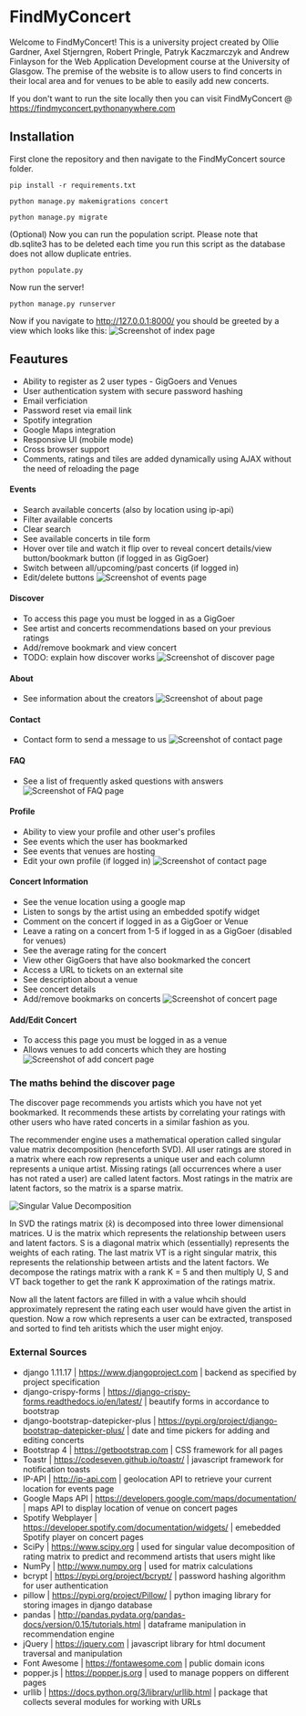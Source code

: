 # FindMyConcert


Welcome to FindMyConcert!
This is a university project created by Ollie Gardner, Axel Stjerngren, Robert Pringle, Patryk Kaczmarczyk and Andrew Finlayson for the Web Application Development course 
at the University of Glasgow. The premise of the website is to allow users to find concerts in their 
local area and for venues to be able to easily add new concerts.

If you don't want to run the site locally then you can visit FindMyConcert @ https://findmyconcert.pythonanywhere.com

## Installation

First clone the repository and then navigate to the FindMyConcert source folder.

```
pip install -r requirements.txt

python manage.py makemigrations concert

python manage.py migrate
```

(Optional) Now you can run the population script. Please note that db.sqlite3 has to be deleted each time you run this script as the database does not allow duplicate entries.
```
python populate.py
```

Now run the server!
```
python manage.py runserver
```

Now if you navigate to http://127.0.0.1:8000/ you should be greeted by a view which looks like this:
![Screenshot of index page](https://i.imgur.com/yPSk2fh.jpg)

## Feautures
* Ability to register as 2 user types - GigGoers and Venues
* User authentication system with secure password hashing
* Email verficiation
* Password reset via email link
* Spotify integration
* Google Maps integration
* Responsive UI (mobile mode)
* Cross browser support
* Comments, ratings and tiles are added dynamically using AJAX without the need of reloading the page

#### Events
* Search available concerts (also by location using ip-api)
* Filter available concerts
* Clear search
* See available concerts in tile form
* Hover over tile and watch it flip over to reveal concert details/view button/bookmark button (if logged in as GigGoer)
* Switch between all/upcoming/past concerts (if logged in)
* Edit/delete buttons
![Screenshot of events page](https://i.imgur.com/SyoNk9J.jpg)

#### Discover
* To access this page you must be logged in as a GigGoer
* See artist and concerts recommendations based on your previous ratings
* Add/remove bookmark and view concert
* TODO: explain how discover works
![Screenshot of discover page](https://i.imgur.com/sOpUc1F.jpg)

#### About
* See information about the creators
![Screenshot of about page](https://i.imgur.com/JP376un.jpg)

#### Contact
* Contact form to send a message to us
![Screenshot of contact page](https://i.imgur.com/kyaqzpS.png)

#### FAQ
* See a list of frequently asked questions with answers
![Screenshot of FAQ page](https://i.imgur.com/F5RcObm.png)

#### Profile
* Ability to view your profile and other user's profiles
* See events which the user has bookmarked
* See events that venues are hosting
* Edit your own profile (if logged in)
![Screenshot of contact page](https://i.imgur.com/BoMnGlD.png)

#### Concert Information
* See the venue location using a google map
* Listen to songs by the artist using an embedded spotify widget
* Comment on the concert if logged in as a GigGoer or Venue
* Leave a rating on a concert from 1-5 if logged in as a GigGoer (disabled for venues)
* See the average rating for the concert
* View other GigGoers that have also bookmarked the concert
* Access a URL to tickets on an external site
* See description about a venue
* See concert details
* Add/remove bookmarks on concerts
![Screenshot of concert page](https://i.imgur.com/e3WQS4c.jpg)

#### Add/Edit Concert
* To access this page you must be logged in as a venue
* Allows venues to add concerts which they are hosting
![Screenshot of add concert page](https://i.imgur.com/6tz2Vza.png)

### The maths behind the discover page

The discover page recommends you artists which you have not yet bookmarked. It recommends these artists by correlating your ratings with other users who have rated concerts in a similar fashion as you.

The recommender engine uses a mathematical operation called singular value matrix decomposition (henceforth SVD). All user ratings are stored in a  matrix where each row represents a unique user and each column represents a unique artist. Missing ratings (all occurrences where a user has not rated a user) are called latent factors. Most ratings in the matrix are latent factors, so the matrix is a sparse matrix.

![Singular Value Decomposition](http://www.cs.carleton.edu/cs_comps/0607/recommend/recommender/images/svd2.png)

In SVD the ratings matrix (x̂) is decomposed into three lower dimensional matrices. U is the matrix which represents the relationship between users and latent factors. S is a diagonal matrix which (essentially) represents the weights of each rating. The last matrix VT is a right singular matrix, this represents the relationship between artists and the latent factors. We decompose the ratings matrix with a rank K = 5 and then multiply U, S and VT  back together to get the rank K approximation of the ratings matrix. 

Now all the latent factors are filled in with a value whcih should approximately represent the rating each user would have given the artist in question. Now a row which represents a user can be extracted, transposed and sorted to find teh aritists which the user might enjoy.

### External Sources
* django 1.11.17 | https://www.djangoproject.com | backend as specified by project specification
* django-crispy-forms | https://django-crispy-forms.readthedocs.io/en/latest/ | beautify forms in accordance to bootstrap
* django-bootstrap-datepicker-plus | https://pypi.org/project/django-bootstrap-datepicker-plus/ | date and time pickers for adding and editing concerts
* Bootstrap 4 | https://getbootstrap.com | CSS framework for all pages
* Toastr | https://codeseven.github.io/toastr/ | javascript framework for notification toasts
* IP-API | http://ip-api.com | geolocation API to retrieve your current location for events page
* Google Maps API | https://developers.google.com/maps/documentation/ | maps API to display location of venue on concert pages
* Spotify Webplayer | https://developer.spotify.com/documentation/widgets/ | emebedded Spotify player on concert pages
* SciPy | https://www.scipy.org | used for singular value decomposition of rating matrix to predict and recommend artists that users might like
* NumPy | http://www.numpy.org | used for matrix calculations
* bcrypt | https://pypi.org/project/bcrypt/ | password hashing algorithm for user authentication
* pillow | https://pypi.org/project/Pillow/ | python imaging library for storing images in django database
* pandas | http://pandas.pydata.org/pandas-docs/version/0.15/tutorials.html | dataframe manipulation in recommendation engine
* jQuery | https://jquery.com | javascript library for html document traversal and manipulation
* Font Awesome | https://fontawesome.com | public domain icons
* popper.js | https://popper.js.org | used to manage poppers on different pages
* urllib | https://docs.python.org/3/library/urllib.html | package that collects several modules for working with URLs
